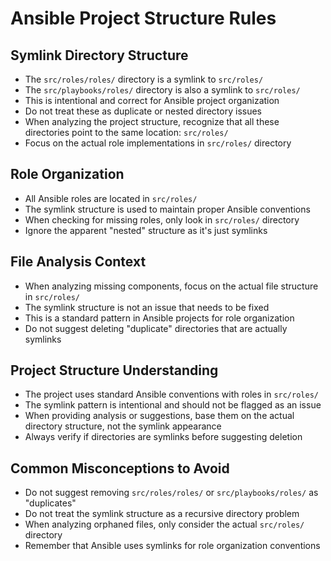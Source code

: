 # Ansible Project Structure Rules

## Symlink Directory Structure

- The `src/roles/roles/` directory is a symlink to `src/roles/`
- The `src/playbooks/roles/` directory is also a symlink to `src/roles/`
- This is intentional and correct for Ansible project organization
- Do not treat these as duplicate or nested directory issues
- When analyzing the project structure, recognize that all these directories point to the same location: `src/roles/`
- Focus on the actual role implementations in `src/roles/` directory

## Role Organization

- All Ansible roles are located in `src/roles/`
- The symlink structure is used to maintain proper Ansible conventions
- When checking for missing roles, only look in `src/roles/` directory
- Ignore the apparent "nested" structure as it's just symlinks

## File Analysis Context

- When analyzing missing components, focus on the actual file structure in `src/roles/`
- The symlink structure is not an issue that needs to be fixed
- This is a standard pattern in Ansible projects for role organization
- Do not suggest deleting "duplicate" directories that are actually symlinks

## Project Structure Understanding

- The project uses standard Ansible conventions with roles in `src/roles/`
- The symlink pattern is intentional and should not be flagged as an issue
- When providing analysis or suggestions, base them on the actual directory structure, not the symlink appearance
- Always verify if directories are symlinks before suggesting deletion

## Common Misconceptions to Avoid

- Do not suggest removing `src/roles/roles/` or `src/playbooks/roles/` as "duplicates"
- Do not treat the symlink structure as a recursive directory problem
- When analyzing orphaned files, only consider the actual `src/roles/` directory
- Remember that Ansible uses symlinks for role organization conventions
